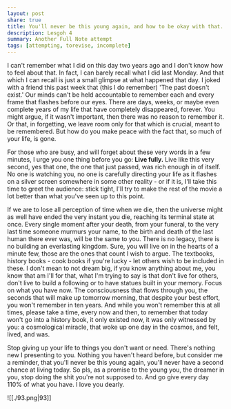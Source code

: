 ```yaml
---
layout: post
share: true
title: You'll never be this young again, and how to be okay with that.
description: Lesgoh 4
summary: Another Full Note attempt
tags: [attempting, torevise, incomplete]
---
```


I can't remember what I did on this day two years ago and I don't know how to feel about that. In fact, I can barely recall what I did last Monday. And that which I can recall is just a small glimpse at what happened that day. I joked with a friend this past week that (this I do remember) 'The past doesn't exist.' Our minds can't be held accountable to remember each and every frame that flashes before our eyes. There are days, weeks, or maybe even complete years of my life that have completely disappeared, forever. You might argue, if it wasn't important, then there was no reason to remember it. Or that, in forgetting, we leave room only for that which is crucial, meant to be remembered. But how do you make peace with the fact that, so much of your life, is gone. 

For those who are busy, and will forget about these very words in a few minutes, I urge you one thing before you go: **Live fully.** Live like this very second, yes that one, the one that just passed, was rich enough in of itself. No one is watching you, no one is carefully directing your life as it flashes on a silver screen somewhere in some other reality - or if it is, I'll take this time to greet the audience: stick tight, I'll try to make the rest of the movie a lot better than what you've seen up to this point.

If we are to lose all perception of time when we die, then the universe might as well have ended the very instant you die, reaching its terminal state at once. Every single moment after your death, from your funeral, to the very last time someone murmurs your name, to the birth and death of the last human there ever was, will be the same to you. There is no legacy, there is no building an everlasting kingdom. Sure, you will live on in the hearts of a minute few, those are the ones that count I wish to argue. The textbooks, history books - cook books if you're lucky - let others wish to be included in these. I don't mean to not dream big, if you know anything about me, you know that am I'll for that, what I'm trying to say is that don't live for others, don't live to build a following or to have statues built in your memory. Focus on what you have now. The consciousness that flows through you, the seconds that will make up tomorrow morning, that despite your best effort, you won't remember in ten years. And while you won't remember this at all times, please take a time, every now and then, to remember that today won't go into a history book, it only existed now, it was only witnessed by you: a cosmological miracle, that woke up one day in the cosmos, and felt, lived, and was. 

Stop giving up your life to things you don't want or need. There's nothing new I presenting to you. Nothing you haven't heard before, but consider me a reminder, that you'll never be this young again, you'll never have a second chance at living today. So pls, as a promise to the young you, the dreamer in you, stop doing the shit you're not supposed to. And go give every day 110% of what you have. I love you dearly.

![[./93.png|93]]
